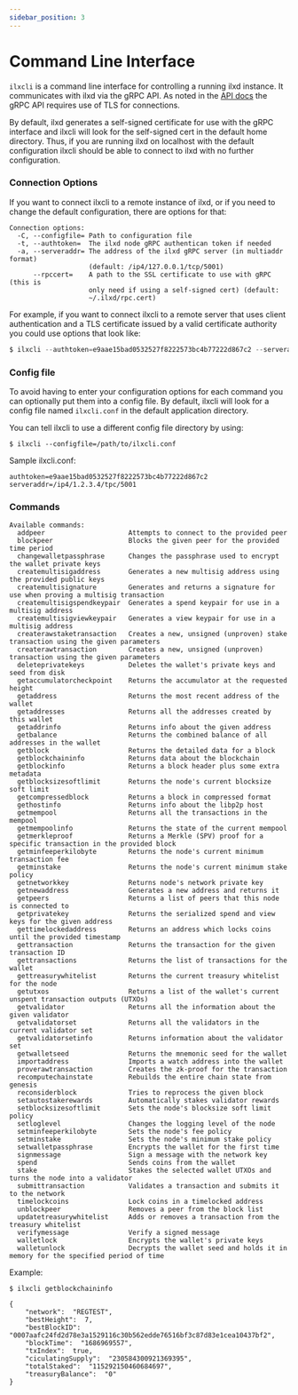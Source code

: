 ```yaml
---
sidebar_position: 3
---
```


# Command Line Interface

`ilxcli` is a command line interface for controlling a running ilxd instance. It communicates with ilxd via the gRPC API.
As noted in the [API docs](https://illium.org/docs/api/overview) the gRPC API requires use of TLS for connections.

By default, ilxd generates a self-signed certificate for use with the gRPC interface and ilxcli will look for the self-signed
cert in the default home directory. Thus, if you are running ilxd on localhost with the default configuration ilxcli should
be able to connect to ilxd with no further configuration. 

### Connection Options

If you want to connect ilxcli to a remote instance of ilxd, or if you need to change the default configuration, there are
options for that:

```
Connection options:
  -C, --configfile= Path to configuration file
  -t, --authtoken=  The ilxd node gRPC authentican token if needed
  -a, --serveraddr= The address of the ilxd gRPC server (in multiaddr format)
                    (default: /ip4/127.0.0.1/tcp/5001)
      --rpccert=    A path to the SSL certificate to use with gRPC (this is
                    only need if using a self-signed cert) (default:
                    ~/.ilxd/rpc.cert)
```

For example, if you want to connect ilxcli to a remote server that uses client authentication and a TLS certificate issued
by a valid certificate authority you could use options that look like:

```javascript
$ ilxcli --authtoken=e9aae15bad0532527f8222573bc4b77222d867c2 --serveraddr=/ip4/1.2.3.4/tpc/5001
```

### Config file

To avoid having to enter your configuration options for each command you can optionally put them into a config file.
By default, ilxcli will look for a config file named `ilxcli.conf` in the default application directory.

You can tell ilxcli to use a different config file directory by using:
```
$ ilxcli --configfile=/path/to/ilxcli.conf
```

Sample ilxcli.conf:
```
authtoken=e9aae15bad0532527f8222573bc4b77222d867c2
serveraddr=/ip4/1.2.3.4/tpc/5001
```

### Commands

```
Available commands:
  addpeer                     Attempts to connect to the provided peer
  blockpeer                   Blocks the given peer for the provided time period
  changewalletpassphrase      Changes the passphrase used to encrypt the wallet private keys
  createmultisigaddress       Generates a new multisig address using the provided public keys
  createmultisignature        Generates and returns a signature for use when proving a multisig transaction
  createmultisigspendkeypair  Generates a spend keypair for use in a multisig address
  createmultisigviewkeypair   Generates a view keypair for use in a multisig address
  createrawstaketransaction   Creates a new, unsigned (unproven) stake transaction using the given parameters
  createrawtransaction        Creates a new, unsigned (unproven) transaction using the given parameters
  deleteprivatekeys           Deletes the wallet's private keys and seed from disk
  getaccumulatorcheckpoint    Returns the accumulator at the requested height
  getaddress                  Returns the most recent address of the wallet
  getaddresses                Returns all the addresses created by this wallet
  getaddrinfo                 Returns info about the given address
  getbalance                  Returns the combined balance of all addresses in the wallet
  getblock                    Returns the detailed data for a block
  getblockchaininfo           Returns data about the blockchain
  getblockinfo                Returns a block header plus some extra metadata
  getblocksizesoftlimit       Returns the node's current blocksize soft limit
  getcompressedblock          Returns a block in compressed format
  gethostinfo                 Returns info about the libp2p host
  getmempool                  Returns all the transactions in the mempool
  getmempoolinfo              Returns the state of the current mempool
  getmerkleproof              Returns a Merkle (SPV) proof for a specific transaction in the provided block
  getminfeeperkilobyte        Returns the node's current minimum transaction fee
  getminstake                 Returns the node's current minimum stake policy
  getnetworkkey               Returns node's network private key
  getnewaddress               Generates a new address and returns it
  getpeers                    Returns a list of peers that this node is connected to
  getprivatekey               Returns the serialized spend and view keys for the given address
  gettimelockedaddress        Returns an address which locks coins until the provided timestamp
  gettransaction              Returns the transaction for the given transaction ID
  gettransactions             Returns the list of transactions for the wallet
  gettreasurywhitelist        Returns the current treasury whitelist for the node
  getutxos                    Returns a list of the wallet's current unspent transaction outputs (UTXOs)
  getvalidator                Returns all the information about the given validator
  getvalidatorset             Returns all the validators in the current validator set
  getvalidatorsetinfo         Returns information about the validator set
  getwalletseed               Returns the mnemonic seed for the wallet
  importaddress               Imports a watch address into the wallet
  proverawtransaction         Creates the zk-proof for the transaction
  recomputechainstate         Rebuilds the entire chain state from genesis
  reconsiderblock             Tries to reprocess the given block
  setautostakerewards         Automatically stakes validator rewards
  setblocksizesoftlimit       Sets the node's blocksize soft limit policy
  setloglevel                 Changes the logging level of the node
  setminfeeperkilobyte        Sets the node's fee policy
  setminstake                 Sets the node's minimum stake policy
  setwalletpassphrase         Encrypts the wallet for the first time
  signmessage                 Sign a message with the network key
  spend                       Sends coins from the wallet
  stake                       Stakes the selected wallet UTXOs and turns the node into a validator
  submittransaction           Validates a transaction and submits it to the network
  timelockcoins               Lock coins in a timelocked address
  unblockpeer                 Removes a peer from the block list
  updatetreasurywhitelist     Adds or removes a transaction from the treasury whitelist
  verifymessage               Verify a signed message
  walletlock                  Encrypts the wallet's private keys
  walletunlock                Decrypts the wallet seed and holds it in memory for the specified period of time
```

Example:

```
$ ilxcli getblockchaininfo

{
    "network":  "REGTEST",
    "bestHeight":  7,
    "bestBlockID":  "0007aafc24fd2d78e3a1529116c30b562edde76516bf3c87d83e1cea10437bf2",
    "blockTime":  "1686969557",
    "txIndex":  true,
    "ciculatingSupply":  "230584300921369395",
    "totalStaked":  "115292150460684697",
    "treasuryBalance":  "0"
}

```